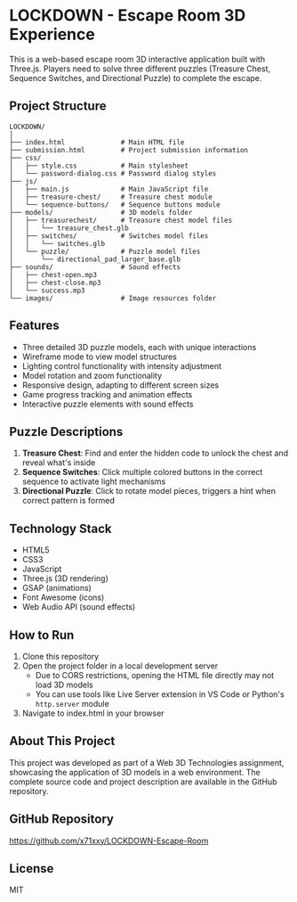# LOCKDOWN - Escape Room 3D Experience

This is a web-based escape room 3D interactive application built with Three.js. Players need to solve three different puzzles (Treasure Chest, Sequence Switches, and Directional Puzzle) to complete the escape.

## Project Structure

```
LOCKDOWN/
│
├── index.html              # Main HTML file
├── submission.html         # Project submission information
├── css/
│   ├── style.css           # Main stylesheet
│   └── password-dialog.css # Password dialog styles
├── js/
│   ├── main.js             # Main JavaScript file
│   ├── treasure-chest/     # Treasure chest module
│   └── sequence-buttons/   # Sequence buttons module
├── models/                 # 3D models folder
│   ├── treasurechest/      # Treasure chest model files
│   │   └── treasure_chest.glb
│   ├── switches/           # Switches model files
│   │   └── switches.glb
│   └── puzzle/             # Puzzle model files
│       └── directional_pad_larger_base.glb
├── sounds/                 # Sound effects
│   ├── chest-open.mp3
│   ├── chest-close.mp3
│   └── success.mp3
└── images/                 # Image resources folder
```

## Features

- Three detailed 3D puzzle models, each with unique interactions
- Wireframe mode to view model structures
- Lighting control functionality with intensity adjustment
- Model rotation and zoom functionality
- Responsive design, adapting to different screen sizes
- Game progress tracking and animation effects
- Interactive puzzle elements with sound effects

## Puzzle Descriptions

1. **Treasure Chest**: Find and enter the hidden code to unlock the chest and reveal what's inside
2. **Sequence Switches**: Click multiple colored buttons in the correct sequence to activate light mechanisms
3. **Directional Puzzle**: Click to rotate model pieces, triggers a hint when correct pattern is formed

## Technology Stack

- HTML5
- CSS3
- JavaScript
- Three.js (3D rendering)
- GSAP (animations)
- Font Awesome (icons)
- Web Audio API (sound effects)

## How to Run

1. Clone this repository
2. Open the project folder in a local development server
   - Due to CORS restrictions, opening the HTML file directly may not load 3D models
   - You can use tools like Live Server extension in VS Code or Python's `http.server` module
3. Navigate to index.html in your browser

## About This Project

This project was developed as part of a Web 3D Technologies assignment, showcasing the application of 3D models in a web environment. The complete source code and project description are available in the GitHub repository.

## GitHub Repository

https://github.com/x71xxy/LOCKDOWN-Escape-Room

## License

MIT 